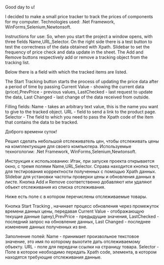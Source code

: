 
Good day to u!

I decided to make a small price tracker to track the prices of components for my computer.
Technologies used:
.Net Framework, WinForms,Selenium,Newtonsoft.

Instructions for use:
So, when you start the project a window opens, with three fields Name,URL,Selector.
On the right side there is a test button to test the correctness of the data obtained with Xpath.
Slidebar to set the frequency of price check and data update in the sheet.
The Add and Remove buttons respectively add or remove a tracking object from the tracking list.

Below there is a field with which the tracked items are listed.

The Start Tracking button starts the process of updating the price data after a period of time by passing Current Value - showing the current data (price),PrevPrice - previous values, LastChecked - last request to update the data, Last Changed - last change of the data received from outside.
 
Filling fields:
Name - takes an arbitrary text value, this is the name you want to give to the tracked object.
URL - field to send a link to the product page.
Selector - The field to which you need to pass the Xpath code of the item that contains the data to be tracked.



 
Доброго времени суток!

Решил сделать небольшой  отслеживатель цен, чтобы отслеживать цены на комплектующие для своего компьютера.
Используемые техногологии:
.Net Framework, WinForms,Selenium,Newtonsoft.

Инструкция к использованию:
Итак, при запуске проекта открывается окно, с тремя полями Name,URL,Selector.
Справа находится кнопка тест, для тестирования корректности полученных с помощью Xpath данных.
Slidebar для установки частоты проверки цены и обновления данных в листе.
Кнопка Add и Remove соответственно добавляют или удаляют объект отслеживания из списка отслеживания.

Ниже есть поле с в котором перечислены отслеживаемые товары.

Кнопка Start Tracking , начинает процесс обновления через промежуток времени данных цены, передавая Current Value - отображающую текущие данные (цену),PrevPrice - предыдущие значения, LastChecked - последний запрос на обновление данных, Last Changed - последнее изменение данных полученных из вне.
 
Заполнение полей:
Name - принимает произвольное текстовое значение, это имя по которому выхотите дать отслеживаемому объекту.
URL - поле для передачи ссылки на страницу товара.
Selector - Поле в которое необходимо передать Xpath code, элемента, в котором находятся требующие отслеживания данные.

